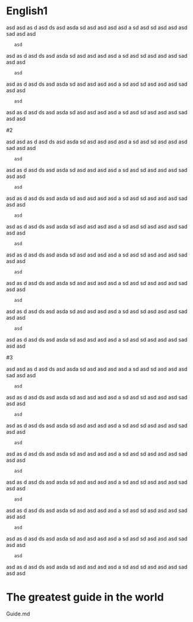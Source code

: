 # English1
asd 
asd 
as d
asd 
ds 
asd 
asda
sd asd
 asd
  asd
   asd a
   sd asd
    sd asd
     asd
      asd 
      sad asd
       asd

       asd 
asd 
as d
asd 
ds 
asd 
asda
sd asd
 asd
  asd
   asd a
   sd asd
    sd asd
     asd
      asd 
      sad asd
       asd
       
       asd 
asd 
as d
asd 
ds 
asd 
asda
sd asd
 asd
  asd
   asd a
   sd asd
    sd asd
     asd
      asd 
      sad asd
       asd
       
       asd 
asd 
as d
asd 
ds 
asd 
asda
sd asd
 asd
  asd
   asd a
   sd asd
    sd asd
     asd
      asd 
      sad asd
       asd
       

#2

asd 
asd 
as d
asd 
ds 
asd 
asda
sd asd
 asd
  asd
   asd a
   sd asd
    sd asd
     asd
      asd 
      sad asd
       asd

       asd 
asd 
as d
asd 
ds 
asd 
asda
sd asd
 asd
  asd
   asd a
   sd asd
    sd asd
     asd
      asd 
      sad asd
       asd
       
       asd 
asd 
as d
asd 
ds 
asd 
asda
sd asd
 asd
  asd
   asd a
   sd asd
    sd asd
     asd
      asd 
      sad asd
       asd
       
       asd 
asd 
as d
asd 
ds 
asd 
asda
sd asd
 asd
  asd
   asd a
   sd asd
    sd asd
     asd
      asd 
      sad asd
       asd

       asd 
asd 
as d
asd 
ds 
asd 
asda
sd asd
 asd
  asd
   asd a
   sd asd
    sd asd
     asd
      asd 
      sad asd
       asd

       asd 
asd 
as d
asd 
ds 
asd 
asda
sd asd
 asd
  asd
   asd a
   sd asd
    sd asd
     asd
      asd 
      sad asd
       asd
       
       asd 
asd 
as d
asd 
ds 
asd 
asda
sd asd
 asd
  asd
   asd a
   sd asd
    sd asd
     asd
      asd 
      sad asd
       asd
       
       asd 
asd 
as d
asd 
ds 
asd 
asda
sd asd
 asd
  asd
   asd a
   sd asd
    sd asd
     asd
      asd 
      sad asd
       asd

#3

asd 
asd 
as d
asd 
ds 
asd 
asda
sd asd
 asd
  asd
   asd a
   sd asd
    sd asd
     asd
      asd 
      sad asd
       asd

       asd 
asd 
as d
asd 
ds 
asd 
asda
sd asd
 asd
  asd
   asd a
   sd asd
    sd asd
     asd
      asd 
      sad asd
       asd
       
       asd 
asd 
as d
asd 
ds 
asd 
asda
sd asd
 asd
  asd
   asd a
   sd asd
    sd asd
     asd
      asd 
      sad asd
       asd
       
       asd 
asd 
as d
asd 
ds 
asd 
asda
sd asd
 asd
  asd
   asd a
   sd asd
    sd asd
     asd
      asd 
      sad asd
       asd

       asd 
asd 
as d
asd 
ds 
asd 
asda
sd asd
 asd
  asd
   asd a
   sd asd
    sd asd
     asd
      asd 
      sad asd
       asd

       asd 
asd 
as d
asd 
ds 
asd 
asda
sd asd
 asd
  asd
   asd a
   sd asd
    sd asd
     asd
      asd 
      sad asd
       asd
       
       asd 
asd 
as d
asd 
ds 
asd 
asda
sd asd
 asd
  asd
   asd a
   sd asd
    sd asd
     asd
      asd 
      sad asd
       asd
       
       asd 
asd 
as d
asd 
ds 
asd 
asda
sd asd
 asd
  asd
   asd a
   sd asd
    sd asd
     asd
      asd 
      sad asd
       asd

# The greatest guide in the world

Guide.md